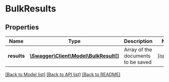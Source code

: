 # BulkResults

## Properties
Name | Type | Description | Notes
------------ | ------------- | ------------- | -------------
**results** | [**\Swagger\Client\Model\BulkResult[]**](BulkResult.md) | Array of the documents to be saved | [optional] 


[[Back to Model list]](../README.md#documentation-for-models) [[Back to API list]](../README.md#documentation-for-api-endpoints) [[Back to README]](../README.md)



